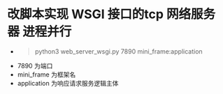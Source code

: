 # 改脚本实现 WSGI 接口的tcp 网络服务器 进程并行
- > python3 web_server_wsgi.py 7890 mini_frame:application
- 7890 为端口
- mini_frame 为框架名
- application 为响应请求服务逻辑主体